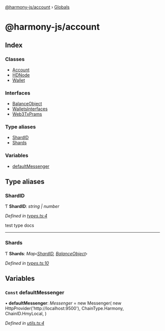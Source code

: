 [@harmony-js/account](README.md) › [Globals](globals.md)

# @harmony-js/account

## Index

### Classes

* [Account](classes/account.md)
* [HDNode](classes/hdnode.md)
* [Wallet](classes/wallet.md)

### Interfaces

* [BalanceObject](interfaces/balanceobject.md)
* [WalletsInterfaces](interfaces/walletsinterfaces.md)
* [Web3TxPrams](interfaces/web3txprams.md)

### Type aliases

* [ShardID](globals.md#shardid)
* [Shards](globals.md#shards)

### Variables

* [defaultMessenger](globals.md#const-defaultmessenger)

## Type aliases

###  ShardID

Ƭ **ShardID**: *string | number*

*Defined in [types.ts:4](https://github.com/FireStack-Lab/Harmony-sdk-core/blob/6759acb/packages/harmony-account/src/types.ts#L4)*

test type docs

___

###  Shards

Ƭ **Shards**: *Map‹[ShardID](globals.md#shardid), [BalanceObject](interfaces/balanceobject.md)›*

*Defined in [types.ts:10](https://github.com/FireStack-Lab/Harmony-sdk-core/blob/6759acb/packages/harmony-account/src/types.ts#L10)*

## Variables

### `Const` defaultMessenger

• **defaultMessenger**: *Messenger* =  new Messenger(
  new HttpProvider('http://localhost:9500'),
  ChainType.Harmony,
  ChainID.HmyLocal,
)

*Defined in [utils.ts:4](https://github.com/FireStack-Lab/Harmony-sdk-core/blob/6759acb/packages/harmony-account/src/utils.ts#L4)*
